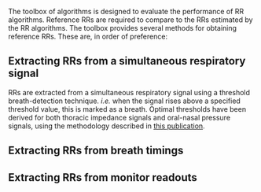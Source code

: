The toolbox of algorithms is designed to evaluate the performance of RR algorithms. Reference RRs are required to compare to the RRs estimated by the RR algorithms. The toolbox provides several methods for obtaining reference RRs. These are, in order of preference:

## Extracting RRs from a simultaneous respiratory signal
RRs are extracted from a simultaneous respiratory signal using a threshold breath-detection technique. _i.e._ when the signal rises above a specified threshold value, this is marked as a breath. Optimal thresholds have been derived for both thoracic impedance signals and oral-nasal pressure signals, using the methodology described in [this publication](http://peterhcharlton.github.io/RRest/yhvs_assessment.html).

## Extracting RRs from breath timings


## Extracting RRs from monitor readouts